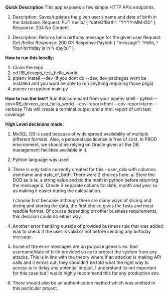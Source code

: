 <b> Quick Description </b>
This app exposes a few simple HTTP APIs endpoints.

1. Description: Saves/updates the given user’s name and date of birth in the database.
   Request: PUT /hello/<username> { “dateOfBirth”: “YYYY-MM-DD” }
   Response: 204 No Content

2. Description: Returns hello birthday message for the given user
   Request: Get /hello/<username>
   Response: 200 OK
   Response Paylod: { “message”: “Hello, <username>! Your birthday is in N day(s)”
   }

<b>How to run this locally:</b>
1. Clone the repo
2. cd RB_devops_test_hello_world
3. pipenv install --dev (if you dont do --dev, dev packages wont be installed and you wont be able to run anything requiring those pkgs)
4. pipenv run python main.py 

<b> How to run the test?</b>
Run this command from your pipenv shell -
pytest --cov=RB_devops_test_hello_world --cov-report=html --cov-report=term --verbose
This will create a terminal output and a html report of unit test coverage



<B>High Level decisions made:</B>

1. MySQL DB is used because of wide spread availability of multiple different formats. Also, a personal use license is free of cost. In PROD environment, we should be relying on Oracle given all the DB management facilities available in it.

2. Python language was used

3. There is only table currently created for this - user_dob with columns username and date_of_birth. There were 2 choices here:
   a. Store the DOB as is ie. a string value and do the math in python before returning the message
   b. Create 3 separate colums for date, month and year so as making it easier during the calcualation.

   I choose first becuase although there are many ways of slicing and dicing and storing the data, the first choice gives the fasts and most readble format. Of course depending on other business requirements, this decision could do either way.

4. Another error handling outside of provided business rule that was added was to check if the user is valid or not before sending any birthday message.

5. Some of the error messages are on purpose generic ex: Bad username/date of birth provided so as to protect the system from any attacks. This is in line with the theory where if an attacker is making API calls and it errors out, they shouldn't be told what the right way to access is to delay any potential impact. I understand its not important for this case but I would highly recommend this for any production env.

6. There should also be an authentication method which was omitted in this particular project. 
